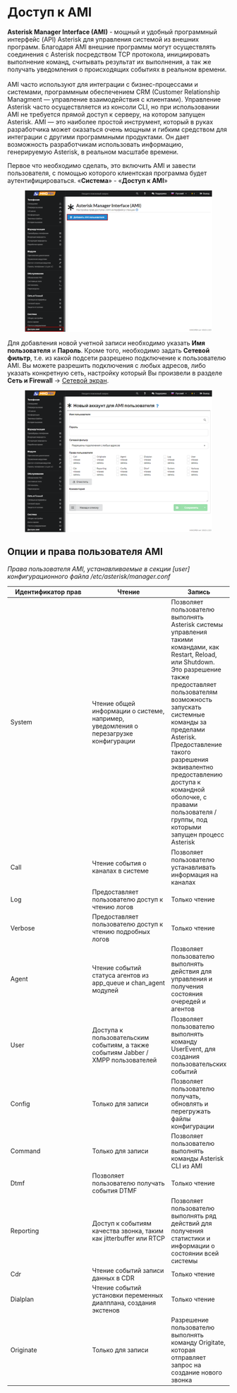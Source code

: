# Доступ к AMI

**Asterisk Manager Interface (AMI)** - мощный и удобный программный интерфейс (API) Asterisk для управления системой из внешних программ. Благодаря AMI внешние программы могут осуществлять соединения с Asterisk посредством TCP протокола, инициировать выполнение команд, считывать результат их выполнения, а так же получать уведомления о происходящих событиях в реальном времени.\
\
AMI часто используют для интеграции с бизнес-процессами и системами, программным обеспечением CRM (Customer Relationship Managment — управление взаимодействия с клиентами). Управление Asterisk часто осуществляется из консоли CLI, но при использовании AMI не требуется прямой доступ к серверу, на котором запущен Asterisk. AMI — это наиболее простой инструмент, который в руках разработчика может оказаться очень мощным и гибким средством для интеграции с другими программными продуктами. Он дает возможность разработчикам использовать информацию, генерируемую Asterisk, в реальном масштабе времени.

Первое что необходимо сделать, это включить AMI и завести пользователя, с помощью которого клиентская программа будет аутентифицироваться. «**Система**» - «**Доступ к AMI**»

<figure><img src="../../.gitbook/assets/1 (53).png" alt=""><figcaption></figcaption></figure>

Для добавления новой учетной записи необходимо указать **Имя пользователя** и **Пароль**. Кроме того, необходимо задать **Сетевой фильтр**, т.е. из какой подсети разрешено подключение к пользователю AMI. Вы можете разрешить подключения с любых адресов, либо указать конкретную сеть, настройку который Вы произвели в разделе **Сеть и Firewall** → [Сетевой экран](../connectivity/firewall.md).

<figure><img src="../../.gitbook/assets/2 (18).png" alt=""><figcaption></figcaption></figure>

## Опции и права пользователя AMI <a href="#opcii_i_prava_polzovatelja_ami" id="opcii_i_prava_polzovatelja_ami"></a>

_Права пользователя AMI, устанавливаемые в секции \[user] конфигурационного файла /etc/asterisk/manager.conf_

<table><thead><tr><th width="215.33333333333331">Идентификатор прав</th><th width="193">Чтение</th><th>Запись</th></tr></thead><tbody><tr><td>System</td><td>Чтение общей информации о системе, например, уведомления о перезагрузке конфигурации</td><td>Позволяет пользователю выполнять Asterisk системы управления такими командами, как Restart, Reload, или Shutdown. Это разрешение также предоставляет пользователям возможность запускать системные команды за пределами Asterisk. Предоставление такого разрешения эквивалентно предоставлению доступа к командной оболочке, с правами пользователя / группы, под которыми запущен процесс Asterisk</td></tr><tr><td>Call</td><td>Чтение события о каналах в системе</td><td>Позволяет пользователю устанавливать информация на каналах</td></tr><tr><td>Log</td><td>Предоставляет пользователю доступ к чтению логов</td><td>Только чтение</td></tr><tr><td>Verbose</td><td>Предоставляет пользователю доступ к чтению подробных логов</td><td>Только чтение</td></tr><tr><td>Agent</td><td>Чтение событий статуса агентов из app_queue и chan_agent модулей</td><td>Позволяет пользователю выполнять действия для управления и получения состояния очередей и агентов</td></tr><tr><td>User</td><td>Доступа к пользовательским событиям, а также событиям Jabber / XMPP пользователей</td><td>Позволяет пользователю выполнять команду UserEvent, для создания пользовательских событий</td></tr><tr><td>Config</td><td>Только для записи</td><td>Позволяет пользователю получать, обновлять и перегружать файлы конфигурации</td></tr><tr><td>Command</td><td>Только для записи</td><td>Позволяет пользователю выполнять команды Asterisk CLI из AMI</td></tr><tr><td>Dtmf</td><td>Позволяет пользователю получать события DTMF</td><td>Только чтение</td></tr><tr><td>Reporting</td><td>Доступ к событиям качества звонка, таким как jitterbuffer или RTCP</td><td>Позволяет пользователю выполнять ряд действий для получения статистики и информации о состоянии всей системы</td></tr><tr><td>Cdr</td><td>Чтение событий записи данных в CDR</td><td>Только чтение</td></tr><tr><td>Dialplan</td><td>Чтение событий установки переменных диалплана, создания экстенов</td><td>Только чтение</td></tr><tr><td>Originate</td><td>Только для записи</td><td>Разрешение пользователю выполнять команду Origitate, которая отправляет запрос на создание нового звонка</td></tr></tbody></table>
